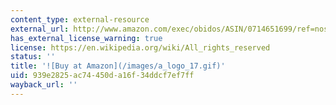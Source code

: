 ```yaml
---
content_type: external-resource
external_url: http://www.amazon.com/exec/obidos/ASIN/0714651699/ref=nosim/mitopencourse-20
has_external_license_warning: true
license: https://en.wikipedia.org/wiki/All_rights_reserved
status: ''
title: '![Buy at Amazon](/images/a_logo_17.gif)'
uid: 939e2825-ac74-450d-a16f-34ddcf7ef7ff
wayback_url: ''
---
```

